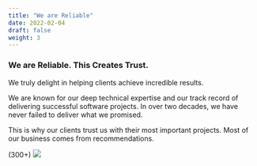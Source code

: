 ```yaml
---
title: "We are Reliable"
date: 2022-02-04
draft: false
weight: 3
---
```


### We are Reliable. This Creates Trust.

We truly delight in helping clients achieve incredible results.

We are known for our deep technical expertise and our track record of delivering successful software projects. In over two decades, we have never failed to deliver what we promised.

This is why our clients trust us with their most important projects. Most of our business comes from recommendations.

(300+)
![](/img/who-we-are/we-are-reliable-1.png)